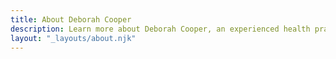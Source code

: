 ```yaml
---
title: About Deborah Cooper
description: Learn more about Deborah Cooper, an experienced health practitioner who is accredited for Nutrition, Naturopathy, Herbal medicine and Remedial Massage with the Australian Traditional Medicine Society (ATMS).
layout: "_layouts/about.njk"
---
```

